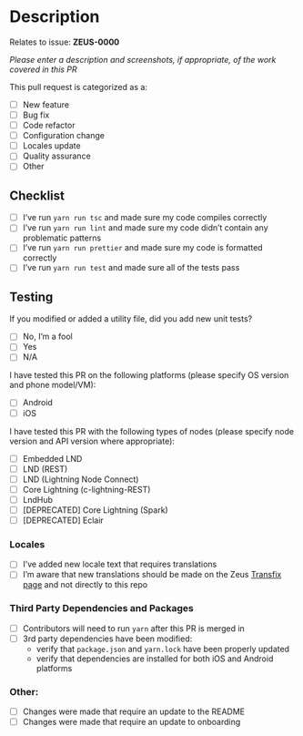 # Description

Relates to issue: **ZEUS-0000**

_Please enter a description and screenshots, if appropriate, of the work covered in this PR_

This pull request is categorized as a:

-   [ ] New feature
-   [ ] Bug fix
-   [ ] Code refactor
-   [ ] Configuration change
-   [ ] Locales update
-   [ ] Quality assurance
-   [ ] Other

## Checklist

-   [ ] I’ve run `yarn run tsc` and made sure my code compiles correctly
-   [ ] I’ve run `yarn run lint` and made sure my code didn’t contain any problematic patterns
-   [ ] I’ve run `yarn run prettier` and made sure my code is formatted correctly
-   [ ] I’ve run `yarn run test` and made sure all of the tests pass

## Testing

If you modified or added a utility file, did you add new unit tests?

-   [ ] No, I’m a fool
-   [ ] Yes
-   [ ] N/A

I have tested this PR on the following platforms (please specify OS version and phone model/VM):

-   [ ] Android
-   [ ] iOS

I have tested this PR with the following types of nodes (please specify node version and API version where appropriate):

-   [ ] Embedded LND
-   [ ] LND (REST)
-   [ ] LND (Lightning Node Connect)
-   [ ] Core Lightning (c-lightning-REST)
-   [ ] LndHub
-   [ ] [DEPRECATED] Core Lightning (Spark)
-   [ ] [DEPRECATED] Eclair

### Locales

-   [ ] I’ve added new locale text that requires translations
-   [ ] I’m aware that new translations should be made on the Zeus [Transfix page](https://app.transifex.com/ZeusLN/zeus/) and not directly to this repo

### Third Party Dependencies and Packages

-   [ ] Contributors will need to run `yarn` after this PR is merged in
-   [ ] 3rd party dependencies have been modified:
    -   verify that `package.json` and `yarn.lock` have been properly updated
    -   verify that dependencies are installed for both iOS and Android platforms

### Other:

-   [ ] Changes were made that require an update to the README
-   [ ] Changes were made that require an update to onboarding
